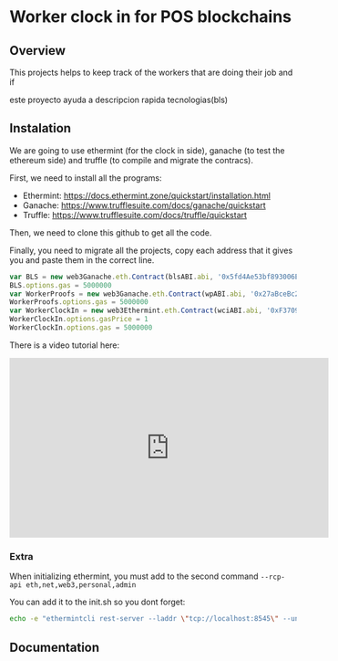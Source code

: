 # Worker clock in for POS blockchains

## Overview

This projects helps to keep track of the workers that are doing their job and if 

este proyecto ayuda a 
descripcion rapida
tecnologias(bls)

## Instalation

We are going to use ethermint (for the clock in side), ganache (to test the ethereum side) and truffle (to compile and migrate the contracs).

First, we need to install all the programs:

* Ethermint: https://docs.ethermint.zone/quickstart/installation.html
* Ganache: https://www.trufflesuite.com/docs/ganache/quickstart
* Truffle: https://www.trufflesuite.com/docs/truffle/quickstart

Then, we need to clone this github to get all the code.

Finally, you need to migrate all the projects, copy each address that it gives you and paste them in the correct line.

```Typescript
var BLS = new web3Ganache.eth.Contract(blsABI.abi, '0x5fd4Ae53bf893006Ed13b56D67b93Cc06E2e9dDA');
BLS.options.gas = 5000000
var WorkerProofs = new web3Ganache.eth.Contract(wpABI.abi, '0x27aBceBc25ce4a3F3aeBC83Cb8B76705A069120d')
WorkerProofs.options.gas = 5000000
var WorkerClockIn = new web3Ethermint.eth.Contract(wciABI.abi, '0xF3709DE8E86e2158d6530e0abC60d9A969A349f2')
WorkerClockIn.options.gasPrice = 1
WorkerClockIn.options.gas = 5000000
```

There is a video tutorial here:

<iframe width="560" height="315" src="https://www.youtube.com/embed/QnFehd40sGk" title="YouTube video player" frameborder="0" allow="accelerometer; autoplay; clipboard-write; encrypted-media; gyroscope; picture-in-picture" allowfullscreen></iframe>

### Extra

When initializing ethermint, you must add to the second command `--rcp-api eth,net,web3,personal,admin`

You can add it to the init.sh so you dont forget:

```Bash
echo -e "ethermintcli rest-server --laddr \"tcp://localhost:8545\" --unlock-key $KEY --chain-id $CHAINID --trust-node --rcp-api eth,net,web3,personal,admin --unsafe-cors --trace\n"
```

## Documentation